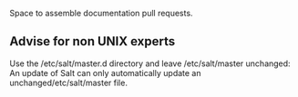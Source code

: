 Space to assemble documentation pull requests.




## Advise for non UNIX experts

Use the /etc/salt/master.d directory and leave /etc/salt/master unchanged:
An update of Salt can only automatically update an unchanged/etc/salt/master file.

